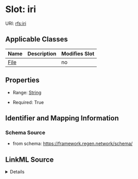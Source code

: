 

# Slot: iri

URI: [rfs:iri](https://framework.regen.network/schema/iri)



<!-- no inheritance hierarchy -->





## Applicable Classes

| Name | Description | Modifies Slot |
| --- | --- | --- |
| [File](File.md) |  |  no  |







## Properties

* Range: [String](String.md)

* Required: True





## Identifier and Mapping Information







### Schema Source


* from schema: https://framework.regen.network/schema/




## LinkML Source

<details>
```yaml
name: iri
from_schema: https://framework.regen.network/schema/
rank: 1000
identifier: true
alias: iri
owner: File
domain_of:
- File
range: string
required: true

```
</details>